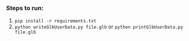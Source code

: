 ### Steps to run:

1. `pip install -r requirements.txt`
2. `python writeGlbUserData.py file.glb` or `python printGlbUserData.py file.glb` 
